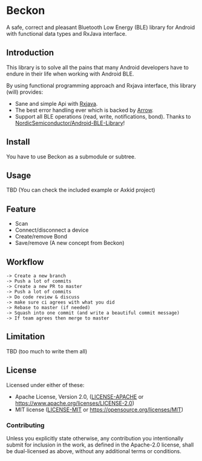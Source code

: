 # Beckon

A safe, correct and pleasant Bluetooth Low Energy (BLE) library for Android with functional data types and RxJava interface.

## Introduction

This library is to solve all the pains that many Android developers have to endure in their life when working with Android BLE.

By using functional programming approach and Rxjava interface, this library (will) provides:

  - Sane and simple Api with [Rxjava](https://github.com/ReactiveX/RxJava).
  - The best error handling ever which is backed by [Arrow](https://arrow-kt.io/).
  - Support all BLE operations (read, write, notifications, bond). Thanks to [NordicSemiconductor/Android-BLE-Library](https://github.com/NordicSemiconductor/Android-BLE-Library)!

## Install

You have to use Beckon as a submodule or subtree.

## Usage

TBD (You can check the included example or Axkid project)

## Feature

- Scan
- Connect/disconnect a device
- Create/remove Bond
- Save/remove (A new concept from Beckon)

## Workflow

```
-> Create a new branch
-> Push a lot of commits
-> Create a new PR to master
-> Push a lot of commits
-> Do code review & discuss
-> make sure ci agrees with what you did
-> Rebase to master (if needed)
-> Squash into one commit (and write a beautiful commit message)
-> If team agrees then merge to master
```

## Limitation

TBD (too much to write them all)

## License

Licensed under either of these:

- Apache License, Version 2.0, ([LICENSE-APACHE](LICENSE-APACHE) or
  https://www.apache.org/licenses/LICENSE-2.0)
- MIT license ([LICENSE-MIT](LICENSE-MIT) or
  https://opensource.org/licenses/MIT)

### Contributing

Unless you explicitly state otherwise, any contribution you intentionally submit
for inclusion in the work, as defined in the Apache-2.0 license, shall be
dual-licensed as above, without any additional terms or conditions.
